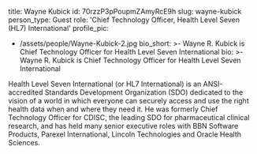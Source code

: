 title: Wayne Kubick
id: 70rzzP3pPoupmZAmyRcE9h
slug: wayne-kubick
person_type: Guest
role: 'Chief Technology Officer, Health Level Seven (HL7) International'
profile_pic:
  - /assets/people/Wayne-Kubick-2.jpg
bio_short: >-
  Wayne R. Kubick is Chief Technology Officer for Health Level Seven
  International
bio: >-
  Wayne R. Kubick is Chief Technology Officer for Health Level Seven
  International


  Health Level Seven International (or HL7 International) is an ANSI-accredited
  Standards Development Organization (SDO) dedicated to the vision of a world in
  which everyone can securely access and use the right health data when and
  where they need it.  He was formerly Chief Technology Officer for CDISC, the
  leading SDO for pharmaceutical clinical research, and has held many senior
  executive roles with BBN Software Products, Parexel International, Lincoln
  Technologies and Oracle Health Sciences.
